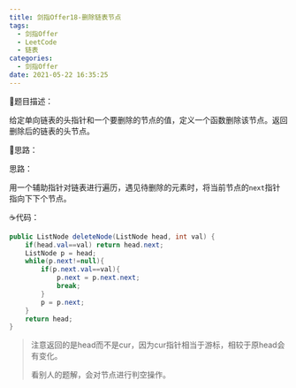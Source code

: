 ```yaml
---
title: 剑指Offer18-删除链表节点
tags:
  - 剑指Offer
  - LeetCode
  - 链表
categories:
  - 剑指Offer
date: 2021-05-22 16:35:25
---
```



:page_facing_up:题目描述：

给定单向链表的头指针和一个要删除的节点的值，定义一个函数删除该节点。返回删除后的链表的头节点。

:thinking:思路：

思路：

用一个辅助指针对链表进行遍历，遇见待删除的元素时，将当前节点的`next`指针指向下下个节点。

:coffee:代码：

```java
public ListNode deleteNode(ListNode head, int val) {
    if(head.val==val) return head.next;
    ListNode p = head;
    while(p.next!=null){
        if(p.next.val==val){
            p.next = p.next.next;
            break;
        }
        p = p.next;
    }
    return head;
}
```

> 注意返回的是head而不是cur，因为cur指针相当于游标，相较于原head会有变化。
>
> 看别人的题解，会对节点进行判空操作。


